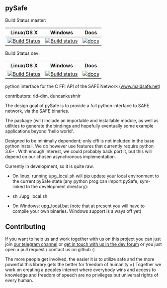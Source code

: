 pySafe
----

Build Status master:

|Linux/OS X|Windows|Docs|
|:--------:|:-----:|:----:|
|[![Build Status](https://travis-ci.org/rid-dim/pySafe.svg?branch=master)](https://travis-ci.org/rid-dim/pySafe?branch=master)|[![Build status](https://ci.appveyor.com/api/projects/status/qyx4b75u9mxrla1g/branch/master?svg=true)](https://ci.appveyor.com/project/rid-dim/pysafe/branch/master)|[![docs](https://readthedocs.org/projects/pysafe/badge/?branch=master)](http://pysafe.readthedocs.io/en/latest/?branch=master)|

Build Status dev:

|Linux/OS X|Windows|Docs|
|:--------:|:-----:|:----:|
|[![Build Status](https://travis-ci.org/rid-dim/pySafe.svg?branch=dev)](https://travis-ci.org/rid-dim/pySafe?branch=dev)|[![Build status](https://ci.appveyor.com/api/projects/status/qyx4b75u9mxrla1g/branch/dev?svg=true)](https://ci.appveyor.com/project/rid-dim/pysafe/branch/dev)|[![docs](https://readthedocs.org/projects/pysafe/badge/?branch=dev)](http://pysafe.readthedocs.io/en/latest/?branch=dev)|


python interface for the C FFI API of the SAFE Network (www.maidsafe.net)

contributors: rid-dim, duncankushnir

The design goal of pySafe is to provide a full python interface to SAFE network, via the SAFE binaries.

The package (will) include an importable and installable module, as well as utilities to generate the bindings and hopefully eventually some example applications beyond 'hello world'.

Designed to be minimally dependent; only cffi is not included in the base python install.  We do however use features that currently require python 3.6+ . With enough interest, we could probably back port it, but this will depend on our chosen asynchronous implementation.

Currently in development, so it is quite raw.




- On linux, running upg_local.sh will pip update your local environment to the current pySafe state (any python prog can import pySafe, sym-linked to the development directory):

- sh ./upg_local.sh

- On Windows: upg_local.bat (note that at present you will have to compile your own binaries.  Windows support is a ways off yet)


Contributing
----

If you want to help us and work together with us on this project you can just join [our telegram channel](https://t.me/pySafe) or [get in touch with us in the dev forum](https://forum.safedev.org/) or you just open a pull request / contact us on github :)

The more people get involved, the easier it is to utilize safe and the more powerful this library gets the better for freedom of humanity =) Together we work on creating a peoples internet where everybody wins and access to knowledge and freedom of speech are no privileges but universal rights of every human.
